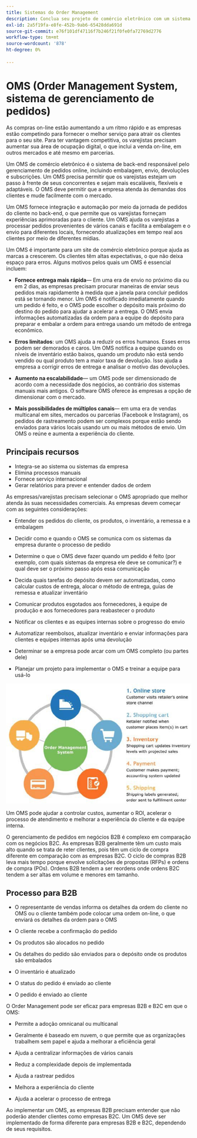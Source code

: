 ```yaml
---
title: Sistemas do Order Management
description: Conclua seu projeto de comércio eletrônico com um sistema para embalagem, envio e devoluções.
exl-id: 2a5f19fa-e8fe-452b-9ab6-65428dda691d
source-git-commit: e76f101df47116f7b246f21f0fe0fa72769d2776
workflow-type: tm+mt
source-wordcount: '878'
ht-degree: 0%

---
```


# OMS (Order Management System, sistema de gerenciamento de pedidos)

As compras on-line estão aumentando a um ritmo rápido e as empresas estão competindo para fornecer o melhor serviço para atrair os clientes para o seu site. Para ter vantagem competitiva, os varejistas precisam aumentar sua área de ocupação digital, o que inclui a venda on-line, em outros mercados e até mesmo em parcerias.

Um OMS de comércio eletrônico é o sistema de back-end responsável pelo gerenciamento de pedidos online, incluindo embalagem, envio, devoluções e subscrições. Um OMS precisa permitir que os varejistas estejam um passo à frente de seus concorrentes e sejam mais escaláveis, flexíveis e adaptáveis. O OMS deve permitir que a empresa atenda às demandas dos clientes e mude facilmente com o mercado.

Um OMS fornece integração e automação por meio da jornada de pedidos do cliente no back-end, o que permite que os varejistas forneçam experiências aprimoradas para o cliente. Um OMS ajuda os varejistas a processar pedidos provenientes de vários canais e facilita a embalagem e o envio para diferentes locais, fornecendo atualizações em tempo real aos clientes por meio de diferentes mídias.

Um OMS é importante para um site de comércio eletrônico porque ajuda as marcas a crescerem. Os clientes têm altas expectativas, o que não deixa espaço para erros. Alguns motivos pelos quais um OMS é essencial incluem:

- **Fornece entrega mais rápida**— Em uma era de envio no próximo dia ou em 2 dias, as empresas precisam procurar maneiras de enviar seus pedidos mais rapidamente à medida que a janela para concluir pedidos está se tornando menor. Um OMS é notificado imediatamente quando um pedido é feito, e o OMS pode escolher o depósito mais próximo do destino do pedido para ajudar a acelerar a entrega. O OMS envia informações automatizadas da ordem para a equipe do depósito para preparar e embalar a ordem para entrega usando um método de entrega econômico.

- **Erros limitados**: um OMS ajuda a reduzir os erros humanos. Esses erros podem ser demorados e caros. Um OMS notifica a equipe quando os níveis de inventário estão baixos, quando um produto não está sendo vendido ou qual produto tem a maior taxa de devolução. Isso ajuda a empresa a corrigir erros de entrega e analisar o motivo das devoluções.

- **Aumento na escalabilidade**— um OMS pode ser dimensionado de acordo com a necessidade dos negócios, ao contrário dos sistemas manuais mais antigos. O software OMS oferece às empresas a opção de dimensionar com o mercado.

- **Mais possibilidades de múltiplos canais**— em uma era de vendas multicanal em sites, mercados ou parcerias (Facebook e Instagram), os pedidos de rastreamento podem ser complexos porque estão sendo enviados para vários locais usando um ou mais métodos de envio. Um OMS o reúne e aumenta a experiência do cliente.

## Principais recursos

- Integra-se ao sistema ou sistemas da empresa
- Elimina processos manuais
- Fornece serviço internacional
- Gerar relatórios para prever e entender dados de ordem

As empresas/varejistas precisam selecionar o OMS apropriado que melhor atenda às suas necessidades comerciais. As empresas devem começar com as seguintes considerações:

- Entender os pedidos do cliente, os produtos, o inventário, a remessa e a embalagem

- Decidir como e quando o OMS se comunica com os sistemas da empresa durante o processo de pedido

- Determine o que o OMS deve fazer quando um pedido é feito (por exemplo, com quais sistemas da empresa ele deve se comunicar?) e qual deve ser o próximo passo após essa comunicação

- Decida quais tarefas do depósito devem ser automatizadas, como calcular custos de entrega, alocar o método de entrega, guias de remessa e atualizar inventário

- Comunicar produtos esgotados aos fornecedores, à equipe de produção e aos fornecedores para reabastecer o produto

- Notificar os clientes e as equipes internas sobre o progresso do envio

- Automatizar reembolsos, atualizar inventário e enviar informações para clientes e equipes internas após uma devolução

- Determinar se a empresa pode arcar com um OMS completo (ou partes dele)

- Planejar um projeto para implementar o OMS e treinar a equipe para usá-lo

![Diagrama do sistema de gerenciamento de pedidos](../../assets/playbooks/order-management-system.png)

Um OMS pode ajudar a controlar custos, aumentar o ROI, acelerar o processo de atendimento e melhorar a experiência do cliente e da equipe interna.

O gerenciamento de pedidos em negócios B2B é complexo em comparação com os negócios B2C. As empresas B2B geralmente têm um custo mais alto quando se trata de reter clientes, pois têm um ciclo de compra diferente em comparação com as empresas B2C. O ciclo de compras B2B leva mais tempo porque envolve solicitações de propostas (RFPs) e ordens de compra (POs). Ordens B2B tendem a ser reordens onde ordens B2C tendem a ser altas em volume e menores em tamanho.

## Processo para B2B

- O representante de vendas informa os detalhes da ordem do cliente no OMS ou o cliente também pode colocar uma ordem on-line, o que enviará os detalhes da ordem para o OMS

- O cliente recebe a confirmação do pedido

- Os produtos são alocados no pedido

- Os detalhes do pedido são enviados para o depósito onde os produtos são embalados

- O inventário é atualizado

- O status do pedido é enviado ao cliente

- O pedido é enviado ao cliente

O Order Management pode ser eficaz para empresas B2B e B2C em que o OMS:

- Permite a adoção omnicanal ou multicanal

- Geralmente é baseado em nuvem, o que permite que as organizações trabalhem sem papel e ajuda a melhorar a eficiência geral

- Ajuda a centralizar informações de vários canais

- Reduz a complexidade depois de implementada

- Ajuda a rastrear pedidos

- Melhora a experiência do cliente

- Ajuda a acelerar o processo de entrega

Ao implementar um OMS, as empresas B2B precisam entender que não poderão atender clientes como empresas B2C. Um OMS deve ser implementado de forma diferente para empresas B2B e B2C, dependendo de seus requisitos.
